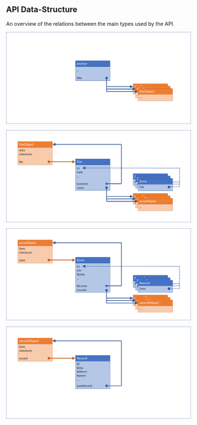 ## API Data-Structure

An overview of the relations between the main types used by the API.
<br/>

![api-data-structure-hosts](screenshots/api-data-structure-hosts.png)

![api-data-structure-file](screenshots/api-data-structure-file.png)

![api-data-structure-zone](screenshots/api-data-structure-zone.png)

![api-data-structure-record](screenshots/api-data-structure-record.png)